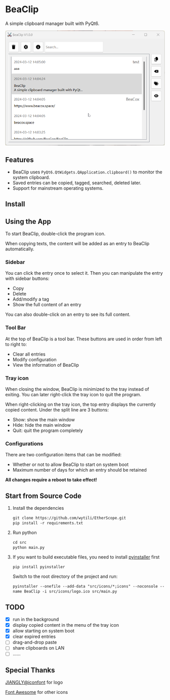 # BeaClip
A simple clipboard manager built with PyQt6.

![screenshot](./screenshot.png)

## Features

+ BeaClip uses `PyQt6.QtWidgets.QApplication.clipboard()` to monitor the system clipboard.
+ Saved entries can be copied, tagged, searched, deleted later.
+ Support for mainstream operating systems.

## Install

## Using the App

To start BeaClip, double-click the program icon.

When copying texts, the content will be added as an entry to BeaClip automatically. 

### Sidebar

You can click the entry once to select it. Then you can manipulate the entry with sidebar buttons:

+ Copy
+ Delete
+ Add/modify a tag
+ Show the full content of an entry

You can also double-click on an entry to see its full content.

### Tool Bar

At the top of BeaClip is a tool bar. These buttons are used in order from left to right to:

+ Clear all entries
+ Modify configuration
+ View the information of BeaClip

### Tray icon

When closing the window, BeaClip is minimized to the tray instead of exiting. You can later right-click the tray icon to quit the program.

When right-clicking on the tray icon, the top entry displays the currently copied content. Under the split line are 3 buttons:

+ Show: show the main window
+ Hide: hide the main window
+ Quit: quit the program completely

### Configurations

There are two configuration items that can be modified: 

+ Whether or not to allow BeaClip to start on system boot
+ Maximum number of days for which an entry should be retained

**All changes require a reboot to take effect!**

## Start from Source Code

1. Install the dependencies

   ```shell
   git clone https://github.com/wytili/EtherScope.git
   pip install -r requirements.txt
   ```

2. Run python

   ```shell
   cd src
   python main.py
   ```
   
3. If you want to build executable files, you need to install [pyinstaller](https://www.pyinstaller.org/) first

   ```shell
   pip install pyinstaller
   ```

   Switch to the root directory of the project and run:

   ```shell
   pyinstaller --onefile --add-data "src/icons/*;icons" --noconsole --name BeaClip -i src/icons/logo.ico src/main.py
   ```

## TODO
- [x] run in the background
- [x] display copied content in the menu of the tray icon
- [x] allow starting on system boot
- [x] clear expired entries
- [ ] drag-and-drop paste
- [ ] share clipboards on LAN
- [ ] ……

## Special Thanks

[JIANGLY@iconfont](https://www.iconfont.cn/user/detail?uid=32705&nid=TTa2GNji26sj) for logo

[Font Awesome](https://fontawesome.com/) for other icons